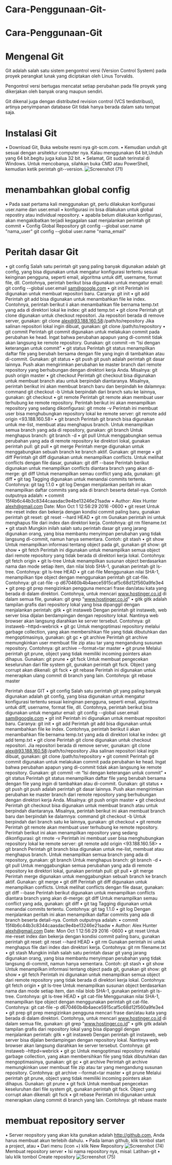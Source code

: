 # Cara-Penggunaan-Git-

# Cara-Penggunaan-Git

# Mengenal Git
Git adalah salah satu sistem pengontrol versi (Version Control System) pada proyek perangkat lunak yang diciptakan oleh Linus Torvalds.

Pengontrol versi bertugas mencatat setiap perubahan pada file proyek yang dikerjakan oleh banyak orang maupun sendiri.

Git dikenal juga dengan distributed revision control (VCS terdistribusi), artinya penyimpanan database Git tidak hanya berada dalam satu tempat saja.

# Instalasi Git

•	Download Git, Buka website resmi nya  git-scm.com.
•	Kemudian unduh git sesuai dengan arsitektur computer nya. Kalau menggunakan 64 bit,Unduh yang 64 bit.begitu juga kalua 32 bit.
•	Selamat, Git sudah terinstal di Windows. Untuk mencobanya, silahkan buka CMD atau PowerShell, kemudian ketik perintah 
  git--version.
  ![Screenshot (71)](https://user-images.githubusercontent.com/72800404/96357811-ab968880-112a-11eb-8f89-cfc1a5137cc2.png)
  
  # menambahkan global config

•	Pada saat pertama kali menggunakan git, perlu dilakukan konfigurasi user.name dan user.email
•	konfigurasi ini bisa dilakukan untuk global repostiry atau individual repository.
•	apabila belum dilakukan konfigurasi, akan mengakibatkan terjadi kegagalan saat menjalankan perintah git commit
•	Config Global Repository
git config --global user.name "nama_user"
git config --global user.name "nama_email"

# Peritah dasar Git
•	git config
Salah satu perintah git yang paling banyak digunakan adalah git config, yang bisa digunakan untuk mengatur konfigurasi tertentu sesuai keinginan pengguna, seperti email, algoritma untuk diff, username, format file, dll. Contohnya, perintah berikut bisa digunakan untuk mengatur email:
git config --global user.email sam@google.com
•	git init
Perintah ini digunakan untuk membuat repositori baru. Caranya:
git init
•	git add
Perintah git add bisa digunakan untuk menambahkan file ke index. Contohnya, perintah berikut ii akan menambahkan file bernama temp.txt yang ada di direktori lokal ke index:
git add temp.txt
•	git clone
Perintah git clone digunakan untuk checkout repositori. Jia repositori berada di remove server, gunakan:
git clone alex@93.188.160.58:/path/to/repository
Jika salinan repositori lokal ingin dibuat, gunakan:
git clone /path/to/repository
•	git commit
Perintah git commit digunakan untuk melakukan commit pada perubahan ke head. Ingat bahwa perubahan apapun yang di-commit tidak akan langsung ke remote repository. Gunakan:
git commit –m “Isi dengan keterangan untuk commit”
•	git status
Perintah git status menampilkan daftar file yang berubah bersama dengan file yang ingin di tambahkan atau di-commit. Gunakan:
git status
•	git push
git push adalah perintah git dasar lainnya. Push akan mengirimkan perubahan ke master branch dari remote repository yang berhubungan dengan direktori kerja Anda. Misalnya:
git push origin master
•	git checkout
Perintah git checkout bisa digunakan untuk membuat branch atau untuk berpindah diantaranya. Misalnya, perintah berikut ini akan membuat branch baru dan berpindah ke dalamnya:
command git checkout -b <nama-branch>
Untuk berpindah dari branch satu ke lainnya, gunakan:
git checkout <branch-name>
•	git remote
Perintah git remote akan membuat user terhubung ke remote repository. Perintah berikut ini akan menampilkan repository yang sedang dikonfigurasi:
git rmote -v
Perintah ini membuat user bisa menghubungkan repository lokal ke remote server:
git remote add origin <93.188.160.58>
•	git branch
Perintah git branch bisa digunakan untuk me-list, membuat atau menghapus branch. Untuk menampilkan semua branch yang ada di repository, gunakan:
git branch
Untuk menghapus branch:
git branch -d <branch-name>
•	git pull
Untuk menggabungkan semua perubahan yang ada di remote repository ke direktori lokal, gunakan perintah pull:
git pull
•	git merge
Perintah merge digunakan untuk menggabungkan sebuah branch ke branch aktif. Gunakan:
git merge <nama-branch>
•	git diff
Perintah git diff digunakan untuk menampilkan conflicts. Untuk melihat conflicts dengan file dasar, gunakan:
git diff --base <nama-file>
Perintah berikut digunakan untuk menampilkan conflicts diantara branch yang akan di-merge:
git diff <source-branch> <target-branch>
Untuk menampilkan semau conflict yang ada, gunakan:
git diff
•	git tag
Tagging digunakan untuk menandai commits tertentu. Contohnya:
git tag 1.1.0 <insert-commitID-here>
•	git log
Dengan menjalankan peritah ini akan menampilkan daftar commits yang ada di branch beserta detail-nya. Contoh outputnya adalah:
•	commit 15f4b6c44b3c8344caasdac9e4be13246e21sadw
•	Author: Alex Hunter <alexh@gmail.com>
Date: Mon Oct 1 12:56:29 2016 -0600
•	git reset
Untuk me-reset index dan bekerja dengan kondisi commit paling baru, gunakan perintah git reset:
git reset --hard HEAD
•	git rm
Gunakan perintah ini untuk menghapus file dari index dan direktori kerja. Contohnya:
git rm filename.txt
•	git stash
Mungkin inilah salah satu perintah dasar git yang jarang digunakan orang, yang bisa membantu menyimpan perubahan yang tidak langsung di-commit, namun hanya sementara. Contoh:
git stash
•	git show
Untuk menampilkan informasi tentang object pada git, gunakan git show:
git show
•	git fetch
Perintah ini digunakan untuk menampilkan semua object dari remote repository yang tidak berada di direktori kerja lokal. Contohnya:
git fetch origin
•	git ls-tree
Untuk menampilkan susunan object berdasarkan nama dan mode setiap item, dan nilai blob SHA-1, gunakan perintah git ls-tree. Contohnya:
git ls-tree HEAD
•	git cat-file
Menggunakan nilai SHA-1, menampilkan tipe object dengan menggunakan perintah git cat-file. Contohnya:
git cat-file –p d670460b4b4aece5915caf5c68d12f560a9fe3e4
•	git prep
git prep mengizinkan pengguna mencari frase dan/atau kata yang berada di dalam direktori. Contohnya, untuk mencari www.hostinger.co.id di dalam semua file, gunakan:
git grep "www.hostinger.co.id"
•	gitk
gitk adalah tampilan grafis dari repository lokal yang bisa dipanggil dengan menjalankan perintah:
gitk
•	git instaweb
Dengan perintah git instaweb, web server bisa dijalan berdampingan dengan repository lokal. Nantinya web browser akan langsung diarahkan ke server tersebut. Contohnya:
git instaweb –httpd=webrick
•	git gc
Untuk mengoptimasi repository melalui garbage collection, yang akan membersihkan file yang tidak dibutuhkan dan mengoptimasinya, gunakan:
git gc
•	git archive
Perintah git archive memungkinkan user membuat file zip atau tar yang mengandung susunan repository. Contohnya:
git archive --format=tar master
•	git prune
Melalui perintah git prune, object yang tidak memiliki incoming pointers akan dihapus. Gunakan:
git prune
•	git fsck
Untuk membuat pengecekan keseluruhan dari file system git, gunakan perintah git fsck. Object yang corrupt akan dikenali:
git fsck
•	git rebase
Perintah ini digunakan untuk menerapkan ulang commit di branch yang lain. Contohnya:
git rebase master


Perintah dasar GIT
•	git config
Salah satu perintah git yang paling banyak digunakan adalah git config, yang bisa digunakan untuk mengatur konfigurasi tertentu sesuai keinginan pengguna, seperti email, algoritma untuk diff, username, format file, dll. Contohnya, perintah berikut bisa digunakan untuk mengatur email:
git config --global user.email sam@google.com
•	git init
Perintah ini digunakan untuk membuat repositori baru. Caranya:
git init
•	git add
Perintah git add bisa digunakan untuk menambahkan file ke index. Contohnya, perintah berikut ii akan menambahkan file bernama temp.txt yang ada di direktori lokal ke index:
git add temp.txt
•	git clone
Perintah git clone digunakan untuk checkout repositori. Jia repositori berada di remove server, gunakan:
git clone alex@93.188.160.58:/path/to/repository
Jika salinan repositori lokal ingin dibuat, gunakan:
git clone /path/to/repository
•	git commit
Perintah git commit digunakan untuk melakukan commit pada perubahan ke head. Ingat bahwa perubahan apapun yang di-commit tidak akan langsung ke remote repository. Gunakan:
git commit –m “Isi dengan keterangan untuk commit”
•	git status
Perintah git status menampilkan daftar file yang berubah bersama dengan file yang ingin di tambahkan atau di-commit. Gunakan:
git status
•	git push
git push adalah perintah git dasar lainnya. Push akan mengirimkan perubahan ke master branch dari remote repository yang berhubungan dengan direktori kerja Anda. Misalnya:
git push origin master
•	git checkout
Perintah git checkout bisa digunakan untuk membuat branch atau untuk berpindah diantaranya. Misalnya, perintah berikut ini akan membuat branch baru dan berpindah ke dalamnya:
command git checkout -b <nama-branch>
Untuk berpindah dari branch satu ke lainnya, gunakan:
git checkout <branch-name>
•	git remote
Perintah git remote akan membuat user terhubung ke remote repository. Perintah berikut ini akan menampilkan repository yang sedang dikonfigurasi:
git rmote -v
Perintah ini membuat user bisa menghubungkan repository lokal ke remote server:
git remote add origin <93.188.160.58>
•	git branch
Perintah git branch bisa digunakan untuk me-list, membuat atau menghapus branch. Untuk menampilkan semua branch yang ada di repository, gunakan:
git branch
Untuk menghapus branch:
git branch -d <branch-name>
•	git pull
Untuk menggabungkan semua perubahan yang ada di remote repository ke direktori lokal, gunakan perintah pull:
git pull
•	git merge
Perintah merge digunakan untuk menggabungkan sebuah branch ke branch aktif. Gunakan:
git merge <nama-branch>
•	git diff
Perintah git diff digunakan untuk menampilkan conflicts. Untuk melihat conflicts dengan file dasar, gunakan:
git diff --base <nama-file>
Perintah berikut digunakan untuk menampilkan conflicts diantara branch yang akan di-merge:
git diff <source-branch> <target-branch>
Untuk menampilkan semau conflict yang ada, gunakan:
git diff
•	git tag
Tagging digunakan untuk menandai commits tertentu. Contohnya:
git tag 1.1.0 <insert-commitID-here>
•	git log
Dengan menjalankan peritah ini akan menampilkan daftar commits yang ada di branch beserta detail-nya. Contoh outputnya adalah:
•	commit 15f4b6c44b3c8344caasdac9e4be13246e21sadw
•	Author: Alex Hunter <alexh@gmail.com>
Date: Mon Oct 1 12:56:29 2016 -0600
•	git reset
Untuk me-reset index dan bekerja dengan kondisi commit paling baru, gunakan perintah git reset:
git reset --hard HEAD
•	git rm
Gunakan perintah ini untuk menghapus file dari index dan direktori kerja. Contohnya:
git rm filename.txt
•	git stash
Mungkin inilah salah satu perintah dasar git yang jarang digunakan orang, yang bisa membantu menyimpan perubahan yang tidak langsung di-commit, namun hanya sementara. Contoh:
git stash
•	git show
Untuk menampilkan informasi tentang object pada git, gunakan git show:
git show
•	git fetch
Perintah ini digunakan untuk menampilkan semua object dari remote repository yang tidak berada di direktori kerja lokal. Contohnya:
git fetch origin
•	git ls-tree
Untuk menampilkan susunan object berdasarkan nama dan mode setiap item, dan nilai blob SHA-1, gunakan perintah git ls-tree. Contohnya:
git ls-tree HEAD
•	git cat-file
Menggunakan nilai SHA-1, menampilkan tipe object dengan menggunakan perintah git cat-file. Contohnya:
git cat-file –p d670460b4b4aece5915caf5c68d12f560a9fe3e4
•	git prep
git prep mengizinkan pengguna mencari frase dan/atau kata yang berada di dalam direktori. Contohnya, untuk mencari www.hostinger.co.id di dalam semua file, gunakan:
git grep "www.hostinger.co.id"
•	gitk
gitk adalah tampilan grafis dari repository lokal yang bisa dipanggil dengan menjalankan perintah:
gitk
•	git instaweb
Dengan perintah git instaweb, web server bisa dijalan berdampingan dengan repository lokal. Nantinya web browser akan langsung diarahkan ke server tersebut. Contohnya:
git instaweb –httpd=webrick
•	git gc
Untuk mengoptimasi repository melalui garbage collection, yang akan membersihkan file yang tidak dibutuhkan dan mengoptimasinya, gunakan:
git gc
•	git archive
Perintah git archive memungkinkan user membuat file zip atau tar yang mengandung susunan repository. Contohnya:
git archive --format=tar master
•	git prune
Melalui perintah git prune, object yang tidak memiliki incoming pointers akan dihapus. Gunakan:
git prune
•	git fsck
Untuk membuat pengecekan keseluruhan dari file system git, gunakan perintah git fsck. Object yang corrupt akan dikenali:
git fsck
•	git rebase
Perintah ini digunakan untuk menerapkan ulang commit di branch yang lain. Contohnya:
git rebase maste
# membuat repository server
•	Server reopsitory yang akan kita gunakan adalah http://github.com, Anda harus membuat akun terlebih dahulu.
•	Pada laman github, klik tombol start a project, atau
•	Dari menu (icon +) klik New Repository
![Screenshot (74)](https://user-images.githubusercontent.com/72800404/96396907-81100280-11f2-11eb-8235-35f863c1a987.png)
Membuat repository server
•	Isi nama repository nya, misal: Latihan-git
•	lalu klik tombol Create repository
![Screenshot (75)](https://user-images.githubusercontent.com/72800404/96397054-dea44f00-11f2-11eb-92ff-6ceaf94043c1.png)

 
  
 














  
  


